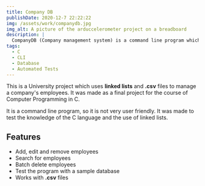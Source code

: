 ```yaml
---
title: Company DB
publishDate: 2020-12-7 22:22:22
img: /assets/work/companydb.jpg
img_alt: A picture of the arduccelerometer project on a breadboard
description: |
  CompanyDB (Company management system) is a command line program which uses linked lists and .csv files to manage a company's employees. It was made as a final project for the course of Computer Programming in C.
tags:
  - C
  - CLI
  - Database
  - Automated Tests
---
```


This is a University project which uses **linked lists** and **.csv** files to manage a company's employees. It was made as a final project for the course of Computer Programming in C.

It is a command line program, so it is not very user friendly. It was made to test the knowledge of the C language and the use of linked lists.

## Features

- Add, edit and remove employees
- Search for employees
- Batch delete employees
- Test the program with a sample database
- Works with **.csv** files
